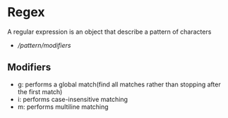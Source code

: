 # Regex

A regular expression is an object that describe a pattern of characters
  - */pattern/modifiers*

## Modifiers
- g: performs a global match(find all matches rather than stopping after the first match)
- i: performs case-insensitive matching
- m: performs multiline matching